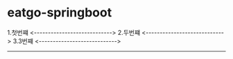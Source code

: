 # eatgo-springboot

1.첫번쨰
<---------------------------->
2.두번쨰
<---------------------------->
3.3번쨰 
<---------------------------->
<hr>
